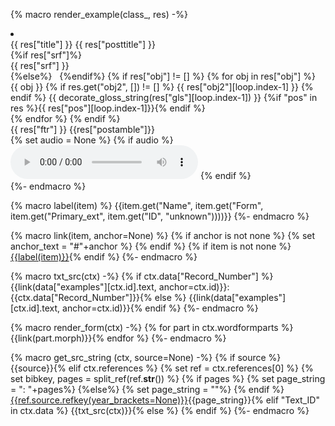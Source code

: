 {% macro render_example(class_, res) -%}
<li class={{class_}} id ="{{ res['id'] }}">
  <div class="interlinear-wrapper">
    <div class="preamble"> {{ res["title"] }} {{ res["posttitle"] }} </div>
    {%if res["srf"]%}
        <div class="text">{{ res["srf"] }}</div>
    {%else%}
         
    {%endif%}
    {% if res["obj"] != [] %}
      {% for obj in res["obj"] %}
        <div class="interlinear">
          <span class="obj">{{ obj }}</span>
            {% if res.get("obj2", []) != [] %}
              <span class="obj">{{ res["obj2"][loop.index-1] }}</span>
            {% endif %}
          <span class="gls">{{ decorate_gloss_string(res["gls"][loop.index-1]) }}</span>
          {%if "pos" in res %}<span class="pos">{{ res["pos"][loop.index-1]}}</span>{% endif %}
        </div>
      {% endfor %}
    {% endif %}
    <div class="ftr">{{ res["ftr"] }} {{res["postamble"]}} </div>
    {% set audio = None %}
    {% if audio %}
        <audio controls src="{{ audio['url'] }}" type="{{ audio['type'] }}"></audio>
    {% endif %}
  </div>
</li>
{%- endmacro %}

{% macro label(item) %}
{{item.get("Name", item.get("Form", item.get("Primary_ext", item.get("ID", "unknown"))))}}
{%- endmacro %}

{% macro link(item, anchor=None) %}
{% if anchor is not none %}
{% set anchor_text = "#"+anchor %}
{% endif %}
{% if item is not none %}
<a href='/data/{{item.table.label}}/{{item["ID"]}}.md{{anchor_text}}'>{{label(item)}}</a>{% endif %}
{%- endmacro %}

{% macro txt_src(ctx) -%}
{% if ctx.data["Record_Number"] %}
{{link(data["examples"][ctx.id].text, anchor=ctx.id)}}: {{ctx.data["Record_Number"]}}{% else %}
{{link(data["examples"][ctx.id].text, anchor=ctx.id)}}{% endif %}
{%- endmacro %}

{% macro render_form(ctx) -%}
{% for part in ctx.wordformparts %}{{link(part.morph)}}{% endfor %}
{%- endmacro %}

{% macro get_src_string (ctx, source=None) -%}
{% if source %}
{{source}}{% elif ctx.references %}
{% set ref = ctx.references[0] %}
{% set bibkey, pages = split_ref(ref.__str__()) %}
{% if pages %}
    {% set page_string = ": "+pages%}
{%else%}
    {% set page_string = ""%}
{% endif %}
<a href='/references/#source-{{ref.source.id}}'>{{ref.source.refkey(year_brackets=None)}}</a>{{page_string}}{% elif "Text_ID" in ctx.data %}
{{txt_src(ctx)}}{% else %}
{% endif %}
{%- endmacro %}

